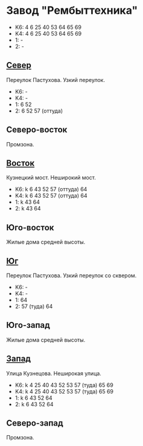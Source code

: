 # Завод "Рембыттехника"

* K6:   4   6   25  40  53  64  65  69
* K4:   4   6   25  40  53  64  65  69
* 1:    -
* 2:    -

## [Север](./10420080.md)

Переулок Пастухова.
Узкий переулок.

* K6:   -
* K4:   -
* 1:    6   52
* 2:    6   52  57 (оттуда)

## Северо-восток

Промзона.

## [Восток](./10430085.md)

Кузнецкий мост.
Неширокий мост.

* K6:   k
        6   43  52  57 (оттуда) 64
* K4:   k
        6   43  52  57 (оттуда) 64
* 1:    k
        43  64
* 2:    k
        43  64

## Юго-восток

Жилые дома средней высоты.

## [Юг](./10420090.md)

Переулок Пастухова.
Узкий переулок со сквером.

* K6:   -
* K4:   -
* 1:    64
* 2:    57 (туда)   64

## Юго-запад

Жилые дома средней высоты.

## [Запад](./10410085.md)

Улица Кузнецова.
Неширокая улица.

* K6:   k
        4   25  40  43  52  53  57 (туда)   65  69
* K4:   k
        4   25  40  43  52  53  57 (туда)   65  69
* 1:    k
        6   43  52  64
* 2:    k
        6   43  52  64

## Северо-запад

Промзона.

